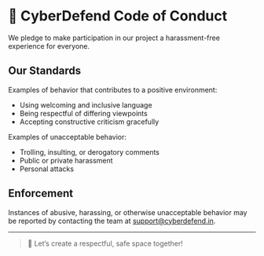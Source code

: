 # 🤝 CyberDefend Code of Conduct

We pledge to make participation in our project a harassment-free experience for everyone.

## Our Standards

Examples of behavior that contributes to a positive environment:

- Using welcoming and inclusive language
- Being respectful of differing viewpoints
- Accepting constructive criticism gracefully

Examples of unacceptable behavior:

- Trolling, insulting, or derogatory comments
- Public or private harassment
- Personal attacks

## Enforcement

Instances of abusive, harassing, or otherwise unacceptable behavior may be reported by contacting the team at [support@cyberdefend.in](mailto:support@cyberdefend.in).

---

> 💬 Let’s create a respectful, safe space together!
